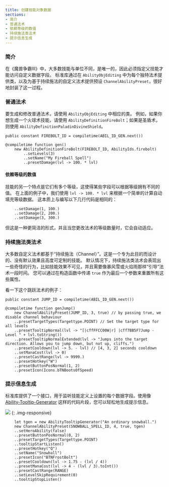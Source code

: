 ```yaml
---
title: 创建技能对象数据
sections:
- 简介
- 普通法术
- 依赖等级的数值
- 持续施法类法术
- 提示信息生成
---
```


### 简介

在《魔兽争霸III》中，大多数技能与单位不同，是唯一的，因此必须指定父技能才能访问自定义数据字段。
标准库通过在 `AbilityObjEditing` 中为每个独特法术提供类，以及为基于持续施法的自定义法术提供预设 `ChannelAbilityPreset`，很好地封装了这一过程。

### 普通法术

要生成和修改普通法术，请使用 `AbilityObjEditing` 中相应的类。
例如，如果你想生成一个火球术技能，请使用 `AbilityDefinitionFireBolt`；如果是圣盾术，则使用 `AbilityDefinitionPaladinDivineShield`。


```wurst
public constant FIREBOLT_ID = compiletime(ABIL_ID_GEN.next())

@compiletime function gen()
	new AbilityDefinitionFireBolt(FIREBOLT_ID, AbilityIds.firebolt)
		..setLevels(3)
		..setName("My Fireball Spell")
		..presetDamage(lvl -> 100. * lvl)
```

#### 依赖等级的数值

技能的另一个特点是它们有多个等级，这使得某些字段可以根据等级拥有不同的值。
在上面的例子中，我们使用 `lvl -> 100. * lvl` 来根据一个简单的计算自动填充等级数据。
这本质上与编写以下几行代码是相同的：

```wurst
	..setDamage(1, 100.)
	..setDamage(2, 200.)
	..setDamage(3, 300.)
```

但这是一种更简洁的形式，并且当您更改法术的等级数量时，它会自动适应。

### 持续施法类法术

大多数自定义法术都基于“持续施法（Channel）”。这是一个专为此目的而设计的、没有默认效果且高度可定制的技能。
默认情况下，持续施法类法术会表现出一些奇怪的行为，比如技能效果不可见，并且需要像暴风雪或火焰雨那样“引导”法术一段时间。
您可以通过在构造函数中传递 `true` 作为最后一个参数来重置所有这些属性。

看一下这个跳跃法术的例子：

```wurst
public constant JUMP_ID = compiletime(ABIL_ID_GEN.next())

@compiletime function genJump()
	new ChannelAbilityPreset(JUMP_ID, 3, true) // by passing true, we disable channel behaviour
	..presetTargetTypes(Targettype.POINT) // Set the target type for all levels
	..presetTooltipNormal(lvl -> "[|cffFFCC00W|r] |cff7BB5F7Jump - Level " + lvl.toString())
	..presetTooltipNormalExtended(lvl -> "Jumps into the target direction. Allows you to jump down, but not up, cliffs.")
	..presetCooldown(lvl -> 5. - lvl) // [4, 3, 2] seconds cooldown
	..setManaCost(lvl -> 0)
	..presetCastRange(lvl -> 9999.)
	..presetHotkey("W")
	..presetButtonPosNormal(1, 2)
	..presetIcon(Icons.bTNBootsOfSpeed)
```

### 提示信息生成

标准库提供了一个接口，用于监听技能定义上设置的每个数据字段。使用像 [Ability-Tooltip-Generator](https://github.com/Frotty/Ability-Tooltip-Generator) 这样的代码片段，您可以轻松地生成提示信息。


![](/assets/images/stdlib/tooltipgen.png)
{: .img-responsive}

```wurst
	let tgen = new AbilityTooltipGenerator("An ordinary snowball.")
	new ChannelAbilityPreset(SNOWBALL_SPELL_ID, 4, true, tgen)
	..setHeroAbility(false)
	..presetButtonPosNormal(0, 2)
	..presetTargetTypes(Targettype.POINT)
	..tooltipStartListen()
	..presetHotkey("Q")
	..setName("Snowball")
	..presetIcon("BTNFrostBolt")
	..presetCooldown(lvl -> 1.75 - (lvl / 4))
	..presetManaCost(lvl -> 4 - (lvl / 3).toInt())
	..presetCastRange(RANGE)
	..setLevelSkipRequirement(0)
	..tooltipStopListen()
```